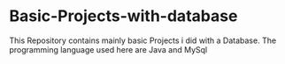 # Basic-Projects-with-database
This Repository contains mainly basic Projects i did with a Database. The programming language used here are Java and MySql
